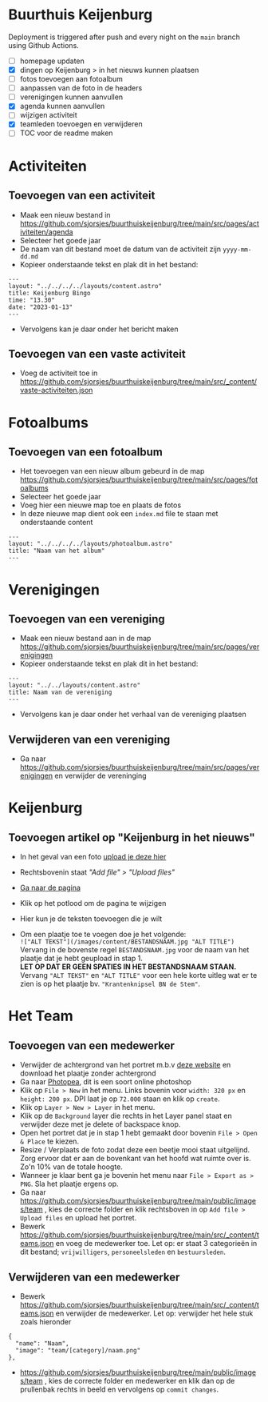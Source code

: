 # Buurthuis Keijenburg

Deployment is triggered after push and every night on the `main` branch using Github Actions.

-   [ ] homepage updaten
-   [x] dingen op Keijenburg > in het nieuws kunnen plaatsen
-   [ ] fotos toevoegen aan fotoalbum
-   [ ] aanpassen van de foto in de headers
-   [ ] verenigingen kunnen aanvullen
-   [x] agenda kunnen aanvullen
-   [ ] wijzigen activiteit
-   [x] teamleden toevoegen en verwijderen
-   [ ] TOC voor de readme maken

# Activiteiten

## Toevoegen van een activiteit

-   Maak een nieuw bestand in https://github.com/sjorsjes/buurthuiskeijenburg/tree/main/src/pages/activiteiten/agenda
-   Selecteer het goede jaar
-   De naam van dit bestand moet de datum van de activiteit zijn `yyyy-mm-dd.md`
-   Kopieer onderstaande tekst en plak dit in het bestand:

```
---
layout: "../../../../layouts/content.astro"
title: Keijenburg Bingo
time: "13.30"
date: "2023-01-13"
---
```

-   Vervolgens kan je daar onder het bericht maken

## Toevoegen van een vaste activiteit

-   Voeg de activiteit toe in https://github.com/sjorsjes/buurthuiskeijenburg/tree/main/src/_content/vaste-activiteiten.json

# Fotoalbums

## Toevoegen van een fotoalbum

-   Het toevoegen van een nieuw album gebeurd in de map https://github.com/sjorsjes/buurthuiskeijenburg/tree/main/src/pages/fotoalbums
-   Selecteer het goede jaar
-   Voeg hier een nieuwe map toe en plaats de fotos
-   In deze nieuwe map dient ook een `index.md` file te staan met onderstaande content

```
---
layout: "../../../../layouts/photoalbum.astro"
title: "Naam van het album"
---
```

# Verenigingen

## Toevoegen van een vereniging

-   Maak een nieuw bestand aan in de map https://github.com/sjorsjes/buurthuiskeijenburg/tree/main/src/pages/verenigingen
-   Kopieer onderstaande tekst en plak dit in het bestand:

```
---
layout: "../../layouts/content.astro"
title: Naam van de vereniging
---
```

-   Vervolgens kan je daar onder het verhaal van de vereniging plaatsen

## Verwijderen van een vereniging

-   Ga naar https://github.com/sjorsjes/buurthuiskeijenburg/tree/main/src/pages/verenigingen en verwijder de vereninging

# Keijenburg

## Toevoegen artikel op "Keijenburg in het nieuws"

-   In het geval van een foto [upload je deze hier](https://github.com/sjorsjes/buurthuiskeijenburg/tree/main/public/images)
-   Rechtsbovenin staat _"Add file" > "Upload files"_

-   [Ga naar de pagina](https://github.com/sjorsjes/buurthuiskeijenburg/tree/main/src/pages/keijenburg/in-het-nieuws.md)
-   Klik op het potlood om de pagina te wijzigen
-   Hier kun je de teksten toevoegen die je wilt
-   Om een plaatje toe te voegen doe je het volgende:  
    `!["ALT TEKST"](/images/content/BESTANDSNAAM.jpg "ALT TITLE")`  
    Vervang in de bovenste regel `BESTANDSNAAM.jpg` voor de naam van het plaatje dat je hebt geupload in stap 1.  
    **LET OP DAT ER GEEN SPATIES IN HET BESTANDSNAAM STAAN.**  
    Vervang `"ALT TEKST"` en `"ALT TITLE"` voor een hele korte uitleg wat er te zien is op het plaatje bv. `"Krantenknipsel BN de Stem"`.

# Het Team

## Toevoegen van een medewerker

-   Verwijder de achtergrond van het portret m.b.v [deze website](https://www.remove.bg/) en download het plaatje zonder achtergrond
-   Ga naar [Photopea](https://www.photopea.com/), dit is een soort online photoshop
-   Klik op `File > New` in het menu. Links bovenin voor `width: 320 px` en `height: 200 px`. DPI laat je op `72.000` staan en klik op `create`.
-   Klik op `Layer > New > Layer` in het menu.
-   Klik op de `Background` layer die rechts in het Layer panel staat en verwijder deze met je delete of backspace knop.
-   Open het portret dat je in stap 1 hebt gemaakt door bovenin `File > Open & Place` te kiezen.
-   Resize / Verplaats de foto zodat deze een beetje mooi staat uitgelijnd. Zorg ervoor dat er aan de bovenkant van het hoofd wat ruimte over is. Zo'n 10% van de totale hoogte.
-   Wanneer je klaar bent ga je bovenin het menu naar `File > Export as > PNG`. Sla het plaatje ergens op.
-   Ga naar https://github.com/sjorsjes/buurthuiskeijenburg/tree/main/public/images/team , kies de correcte folder en klik rechtsboven in op `Add file > Upload files` en upload het portret.
-   Bewerk https://github.com/sjorsjes/buurthuiskeijenburg/tree/main/src/_content/teams.json en voeg de medewerker toe. Let op: er staat 3 categorieën in dit bestand; `vrijwilligers`, `personeelsleden` en `bestuursleden`.

## Verwijderen van een medewerker

-   Bewerk https://github.com/sjorsjes/buurthuiskeijenburg/tree/main/src/_content/teams.json en verwijder de medewerker. Let op: verwijder het hele stuk zoals hieronder

```
{
  "name": "Naam",
  "image": "team/[category]/naam.png"
},
```

-   https://github.com/sjorsjes/buurthuiskeijenburg/tree/main/public/images/team , kies de correcte folder en medewerker en klik dan op de prullenbak rechts in beeld en vervolgens op `commit changes`.
